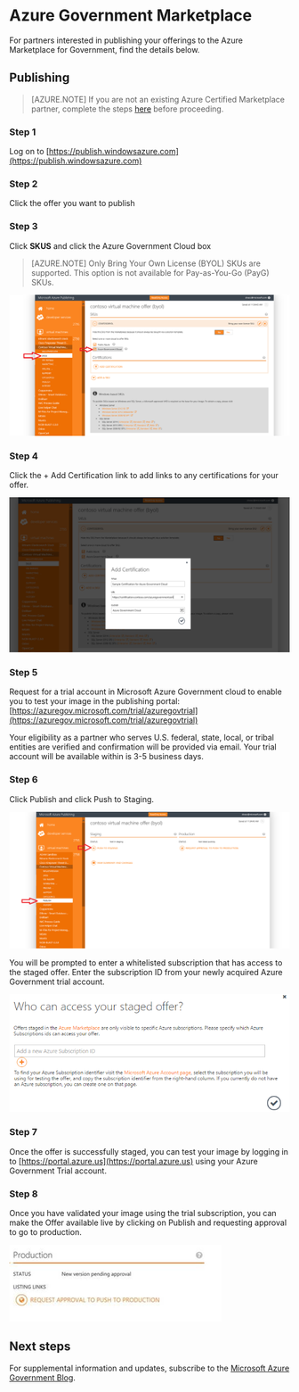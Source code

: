 <properties
	pageTitle="Azure Government documentation | Microsoft Azure"
	description="This provides a comparison of features and guidance on developing applications for Azure Government."
	services="Azure-Government"
	cloud="gov"
	documentationCenter=""
	authors="VybavaRamadoss"
	manager="asimm"
	editor=""/>

<tags	ms.service="multiple"
	ms.devlang="na"
	ms.topic="article"
	ms.tgt_pltfrm="na"
	ms.workload="azure-government"
	ms.date="10/20/2016"
	ms.author="zakramer;vybavar"/>


# Azure Government Marketplace
For partners interested in publishing your offerings to the Azure Marketplace for Government, find the details below.

## Publishing
>[AZURE.NOTE] If you are not an existing Azure Certified Marketplace partner, complete the steps [here](../marketplace-publishing/marketplace-publishing-getting-started.md) before proceeding.

### Step 1 	
Log on to [https://publish.windowsazure.com](https://publish.windowsazure.com)

### Step 2
Click the offer you want to publish

### Step 3
Click **SKUS** and click the Azure Government Cloud box

>[AZURE.NOTE] Only Bring Your Own License (BYOL) SKUs are supported.  This option is not available for Pay-as-You-Go (PayG) SKUs.

![alt text](./media/government-manage-marketplace-partner-1.png)

### Step 4
Click the + Add Certification link to add links to any certifications for your offer.

![alt text](./media/government-manage-marketplace-partner-2.png)

### Step 5
Request for a trial account in Microsoft Azure Government cloud to enable you to test your image in the publishing portal: [https://azuregov.microsoft.com/trial/azuregovtrial](https://azuregov.microsoft.com/trial/azuregovtrial)

Your eligibility as a partner who serves U.S. federal, state, local, or tribal entities are verified and confirmation will be provided via email.  Your trial account will be available within is 3-5 business days.

### Step 6
Click Publish and click Push to Staging. 

![alt text](./media/government-manage-marketplace-partner-3.png)

You will be prompted to enter a whitelisted subscription that has access to the staged offer. Enter the subscription ID from your newly acquired Azure Government trial account.

![alt text](./media/government-manage-marketplace-partner-4.png)

### Step 7
Once the offer is successfully staged, you can test your image by logging in to [https://portal.azure.us](https://portal.azure.us) using your Azure Government Trial account.

### Step 8
Once you have validated your image using the trial subscription, you can make the Offer available live by clicking on Publish and requesting approval to go to production. 

![alt text](./media/government-manage-marketplace-partner-5.png)

## Next steps

For supplemental information and updates, subscribe to the [Microsoft Azure Government Blog](https://blogs.msdn.microsoft.com/azuregov/).
